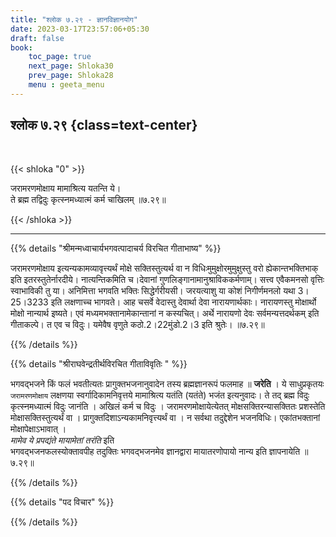 ```yaml
---
title: "श्लोक ७.२९ - ज्ञानविज्ञानयोग"
date: 2023-03-17T23:57:06+05:30
draft: false
book:
    toc_page: true
    next_page: Shloka30
    prev_page: Shloka28
    menu : geeta_menu
---
```




## श्लोक ७.२९ {class=text-center}

<br/>

{{< shloka  "0"  >}}

जरामरणमोक्षाय मामाश्रित्य यतन्ति ये।  
ते ब्रह्म तद्विदुः कृत्स्नमध्यात्मं कर्म चाखिलम् ॥७.२९॥

{{< /shloka >}}

---


{{% details "श्रीमन्मध्वाचार्यभगवत्पादाचर्य विरचित  गीताभाष्य" %}}

जरामरणमोक्षाय इत्यन्यकामव्यावृत्त्यर्थं मोक्षे 
सक्तिस्तुत्यर्थ वा न विधिःमुमुक्षोरमुमुक्षुस्तु वरो 
ह्येकान्तभक्तिभाक् इति इतरस्तुतेर्नारदीये। नात्यन्तिकमिति 
च।देवानां गुणलिङ्गानामानुश्राविककर्मणाम्। सत्त्व एवैकमनसो 
वृत्तिः स्वाभाविकी तु या। अनिमित्ता भगवति भक्तिः 
सिद्धेर्गरीयसी। जरयत्याशु या कोशं निगीर्णमनलो यथा 3।25।3233 
इति लक्षणाच्च भागवते। आह चसर्वे वेदास्तु देवार्था देवा 
नारायणार्थकाः। नारायणस्तु मोक्षार्थो मोक्षो नान्यार्थ 
इष्यते। एवं मध्यमभक्तानामेकान्तानां न कस्यचित्। अर्थे 
नारायणो देवः सर्वमन्यत्तदर्थकम् इति गीताकल्पे। त एव च विदुः। 
यमेवैष वृणुते कठो.2।22मुंडो.2।3 इति श्रुतेः। ॥७.२९॥

{{% /details %}}



{{% details "श्रीराघवेन्द्रतीर्थविरचित गीताविवृतिः " %}}

भगवद्भजने किं फलं भवतीत्यतः प्रागुक्तभजनानुवादेन तस्य
ब्रह्मज्ञानरूपं फलमाह ॥ **जरेति** । 
ये साधुप्रकृतयः `जरामरणमोक्षाय`
लक्षणया स्वर्गादिकामनिवृत्तये मामाश्रित्य यतंति (यतंते) भजंत 
इत्यनुवादः। ते तद् ब्रह्म विदुः कृत्स्नमध्यात्मं विदुः 
जानंति । अखिलं कर्म च विदुः ।
जरामरणमोक्षायेत्येतत्‌ मोक्षसक्तिरन्यासक्तितः प्रशस्तेति 
मोक्षासक्तिस्तुत्यर्थं वा । 
प्रागुक्तदिशाऽन्यकामनिवृत्त्यर्थं वा । न सर्वथा 
तदुद्देशेन भजनविधिः। एकांतभक्तानां मोक्षापेक्षाऽभावात्‌ ।  
*मामेव ये प्रपद्यंते मायामेतां तरंति* इति  
भगवद्भजनफलस्योक्तावपीह तदुक्तिः भगवद्भजनमेव ज्ञानद्वारा
मायातरणोपायो नान्य इति ज्ञापनायेति ॥७.२९॥


{{% /details %}}



{{% details "पद विचार" %}}


{{% /details %}}
